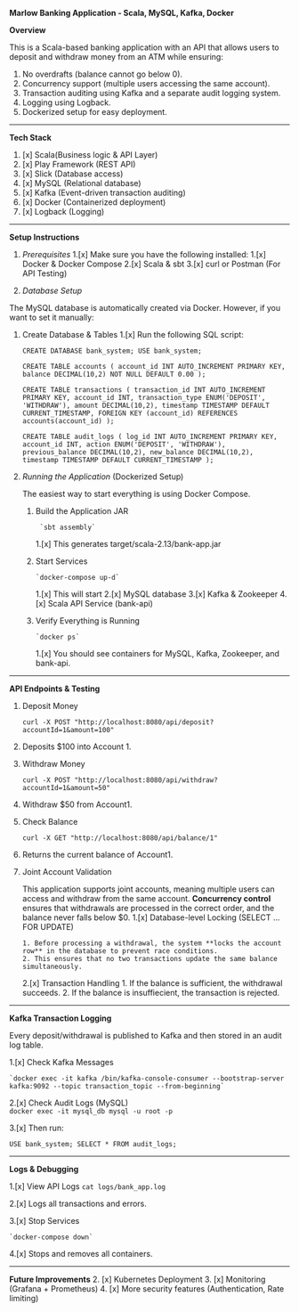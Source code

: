 **Marlow Banking Application - Scala, MySQL, Kafka, Docker**

**Overview**

This is a Scala-based banking application with an API that allows users to deposit and withdraw money from an ATM while ensuring:

1. No overdrafts (balance cannot go below 0).
2. Concurrency support (multiple users accessing the same account).
3. Transaction auditing using Kafka and a separate audit logging system.
4. Logging using Logback.
5. Dockerized setup for easy deployment.

-------------------------------------------------------------------------------------------------------------------------------------------------------------------------------------------------------------------------
**Tech Stack**

1. [x] Scala(Business logic & API Layer)
2. [x] Play Framework (REST API)
3. [x] Slick (Database access)
4. [x] MySQL (Relational database)
5. [x] Kafka (Event-driven transaction auditing)
6. [x] Docker (Containerized deployment)
7. [x] Logback (Logging)

--------------------------------------------------------------------------------------------------------------------------------------------------------------------------------------------------------------------------

**Setup Instructions**
1. _Prerequisites_
   1.[x] Make sure you have the following installed:
      1.[x] Docker & Docker Compose
      2.[x] Scala & sbt
      3.[x] curl or Postman (For API Testing)
      

2. _Database Setup_



The MySQL database is automatically created via Docker. However, if you want to set it manually:

   1. Create Database & Tables
      1.[x] Run the following SQL script:


         `CREATE DATABASE bank_system;
         USE bank_system;`

         `CREATE TABLE accounts (
         account_id INT AUTO_INCREMENT PRIMARY KEY,
         balance DECIMAL(10,2) NOT NULL DEFAULT 0.00
         );`

         `CREATE TABLE transactions (
         transaction_id INT AUTO_INCREMENT PRIMARY KEY,
         account_id INT,
         transaction_type ENUM('DEPOSIT', 'WITHDRAW'),
         amount DECIMAL(10,2),
         timestamp TIMESTAMP DEFAULT CURRENT_TIMESTAMP,
         FOREIGN KEY (account_id) REFERENCES accounts(account_id)
         );`

         `CREATE TABLE audit_logs (
         log_id INT AUTO_INCREMENT PRIMARY KEY,
         account_id INT,
         action ENUM('DEPOSIT', 'WITHDRAW'),
         previous_balance DECIMAL(10,2),
         new_balance DECIMAL(10,2),
         timestamp TIMESTAMP DEFAULT CURRENT_TIMESTAMP
         );`
3. _Running the Application_ (Dockerized Setup)

    The easiest way to start everything is using Docker Compose.
   1. Build the Application JAR
                                                                                                           
           `sbt assembly`
        1.[x] This generates target/scala-2.13/bank-app.jar
   2. Start Services
       
          `docker-compose up-d`
        1.[x] This will start
        2.[x] MySQL database
        3.[x] Kafka & Zookeeper
        4.[x] Scala API Service (bank-api)
   3. Verify Everything is Running
          
          `docker ps`
       1.[x] You should see containers for MySQL, Kafka, Zookeeper, and bank-api.

------------------------------------------------------------------------------------------------------------------------------------------------------------------------------------------------------------------------
**API Endpoints & Testing**

1. Deposit Money 
   
    `curl -X POST "http://localhost:8080/api/deposit?accountId=1&amount=100"`


2. Deposits $100 into Account 1.

 
3. Withdraw Money

   `curl -X POST "http://localhost:8080/api/withdraw?accountId=1&amount=50"`


4.  Withdraw $50 from Account1. 


5. Check Balance

   `curl -X GET "http://localhost:8080/api/balance/1"`


6. Returns the current balance of Account1.


7. Joint Account Validation 

    This application supports joint accounts, meaning multiple users can access and withdraw from the same account. **Concurrency control** ensures that withdrawals are processed in the correct order, and the balance never falls below $0.
    1.[x] Database-level Locking (SELECT ... FOR UPDATE)

       1. Before processing a withdrawal, the system **locks the account row** in the database to prevent race conditions.
       2. This ensures that no two transactions update the same balance simultaneously.
    2.[x] Transaction Handling 
       1. If the balance is sufficient, the withdrawal succeeds.
       2. If the balance is insuffiecient, the transaction is rejected.

------------------------------------------------------------------------------------------------------------------------------------------------------------------------------------------------------------------------

**Kafka Transaction Logging**

Every deposit/withdrawal is published to Kafka and then stored in an audit log table.

1.[x] Check Kafka Messages

    `docker exec -it kafka /bin/kafka-console-consumer --bootstrap-server kafka:9092 --topic transaction_topic --from-beginning`

2.[x] Check Audit Logs (MySQL)                                                      
 `docker exec -it mysql_db mysql -u root -p`

3.[x] Then run:

   `USE bank_system;
SELECT * FROM audit_logs;`

------------------------------------------------------------------------------------------------------------------------------------------------------------------------------------------------------------------------

**Logs & Debugging**

1.[x] View API Logs
   `cat logs/bank_app.log`

2.[x] Logs all transactions and errors.

3.[x] Stop Services
                                                                                                                             
    `docker-compose down`

4.[x] Stops and removes all containers.

-----------------------------------------------------------------------------------------------------------------------------------------------------------------------------------------------------------------------
**Future Improvements**
2. [x] Kubernetes Deployment
3. [x] Monitoring (Grafana + Prometheus)
4. [x] More security features (Authentication, Rate limiting)

   
